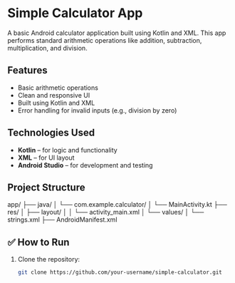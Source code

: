 #  Simple Calculator App

A basic Android calculator application built using Kotlin and XML. This app performs standard arithmetic operations like addition, subtraction, multiplication, and division.

##  Features

- Basic arithmetic operations
- Clean and responsive UI
- Built using Kotlin and XML
- Error handling for invalid inputs (e.g., division by zero)

## Technologies Used

- **Kotlin** – for logic and functionality
- **XML** – for UI layout
- **Android Studio** – for development and testing

##  Project Structure
 app/
├── java/
│ └── com.example.calculator/
│ └── MainActivity.kt
├── res/
│ ├── layout/
│ │ └── activity_main.xml
│ └── values/
│ └── strings.xml
├── AndroidManifest.xml



## ✅ How to Run

1. Clone the repository:

   ```bash
   git clone https://github.com/your-username/simple-calculator.git
